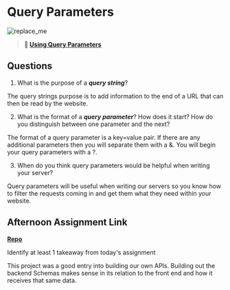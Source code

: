 # Query Parameters

![replace_me](https://codeworks.blob.core.windows.net/public/assets/img/illustrations/placeholder.svg)

> **📖 [Using Query Parameters](https://codeworksacademy.com/fs-student-guide/resources/wk5/01-Query-Parameters)**

## Questions

1. What is the purpose of a ***query string***?

The query strings purpose is to add information to the end of a URL that can then be read by the website.

2. What is the format of a ***query parameter***? How does it start? How do you distinguish between one parameter and the next?

The format of a query parameter is a key=value pair.  If there are any additional parameters then you will separate them with a &. You will begin your query parameters with a ?.

3. When do you think query parameters would be helpful when writing your server?

Query parameters will be useful when writing our servers so you know how to filter the requests coming in and get them what they need within your website.

## Afternoon Assignment Link

**[Repo](https://github.com/Alexmquan/burgerShack_3_20_2023)**

Identify at least 1 takeaway from today's assignment

This project was a good entry into building our own APIs. Building out the backend Schemas makes sense in its relation to the front end and how it receives that same data. 
